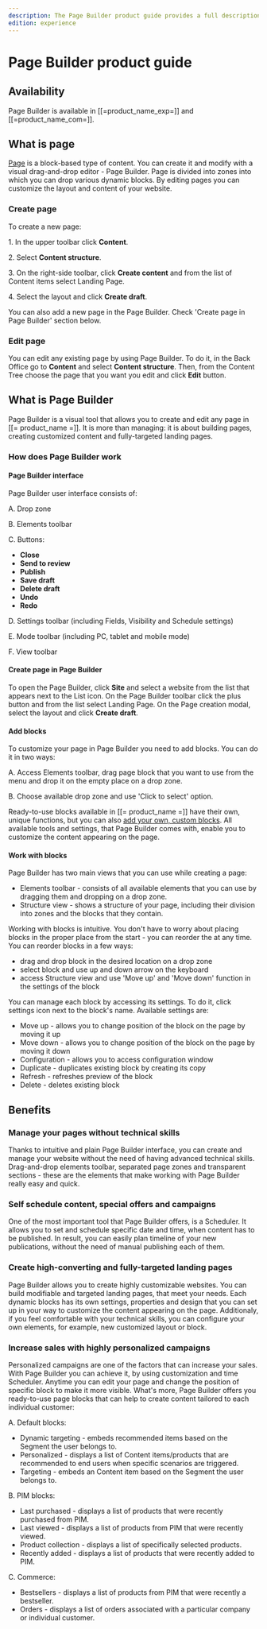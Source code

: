 ```yaml
---
description: The Page Builder product guide provides a full description of its features as well as the benefits it brings to the client.
edition: experience
---
```


# Page Builder product guide 

## Availability

Page Builder is available in [[=product_name_exp=]] and [[=product_name_com=]].

## What is page

[Page](pages.md) is a block-based type of content. You can create it and modify with a visual drag-and-drop editor - Page Builder.
Page is divided into zones into which you can drop various dynamic blocks. 
By editing pages you can customize the layout and content of your website.

### Create page

To create a new page:

1\. In the upper toolbar click **Content**.

2\. Select **Content structure**. 

3\. On the right-side toolbar, click **Create content** and from the list of Content items select Landing Page. 

4\. Select the layout and click **Create draft**.

You can also add a new page in the Page Builder. Check 'Create page in Page Builder' section below.

### Edit page

You can edit any existing page by using Page Builder. To do it, in the Back Office go to **Content** and select **Content structure**. 
Then, from the Content Tree choose the page that you want you edit and click **Edit** button.

## What is Page Builder

Page Builder is a visual tool that allows you to create and edit any page in [[= product_name =]].
It is more than managing: it is about building pages, creating customized content and fully-targeted landing pages.

### How does Page Builder work

#### Page Builder interface

Page Builder user interface consists of:

A. Drop zone

B. Elements toolbar

C. Buttons:

- **Close**
- **Send to review** 
- **Publish**
- **Save draft**
- **Delete draft**
- **Undo**
- **Redo**

D. Settings toolbar (including Fields, Visibility and Schedule settings)

E. Mode toolbar (including PC, tablet and mobile mode)

F. View toolbar

#### Create page in Page Builder

To open the Page Builder, click **Site** and select a website from the list that appears next to the List icon. 
On the Page Builder toolbar click the plus button and from the list select Landing Page. 
On the Page creation modal, select the layout and click **Create draft**.

#### Add blocks

To customize your page in Page Builder you need to add blocks. You can do it in two ways: 

A. Access Elements toolbar, drag page block that you want to use from the menu and drop it on the empty place on a drop zone. 

B. Choose available drop zone and use 'Click to select' option.

Ready-to-use blocks available in [[= product_name =]] have their own, unique functions, but you can also [add your own, custom blocks](create_custom_page_block.md). All available tools and settings, that Page Builder comes with, enable you to customize the content appearing on the page.

#### Work with blocks

Page Builder has two main views that you can use while creating a page:

- Elements toolbar - consists of all available elements that you can use by dragging them and dropping on a drop zone.
- Structure view - shows a structure of your page, including their division into zones and the blocks that they contain.

Working with blocks is intuitive. You don't have to worry about placing blocks in the proper place from the start - you can reorder the at any time.
You can reorder blocks in a few ways:

- drag and drop block in the desired location on a drop zone
- select block and use up and down arrow on the keyboard
- access Structure view and use 'Move up' and 'Move down' function in the settings of the block

You can manage each block by accessing its settings. To do it, click settings icon next to the block's name.
Available settings are:

- Move up - allows you to change position of the block on the page by moving it up
- Move down - allows you to change position of the block on the page by moving it down
- Configuration - allows you to access configuration window
- Duplicate - duplicates existing block by creating its copy
- Refresh - refreshes preview of the block
- Delete - deletes existing block

## Benefits

### Manage your pages without technical skills

Thanks to intuitive and plain Page Builder interface, you can create and manage your website without the need of having advanced technical skills.
Drag-and-drop elements toolbar, separated page zones and transparent sections - these are the elements that make working with Page Builder really easy and quick.

### Self schedule content, special offers and campaigns

One of the most important tool that Page Builder offers, is a Scheduler. It allows you to set and schedule specific date and time, when content has to be published. In result, you can easily plan timeline of your new publications, without the need of manual publishing each of them.

### Create high-converting and fully-targeted landing pages

Page Builder allows you to create highly customizable websites. You can build modifiable and targeted landing pages, that meet your needs.
Each dynamic blocks has its own settings, properties and design that you can set up in your way to customize the content appearing on the page. 
Additionaly, if you feel comfortable with your technical skills, you can configure your own elements, for example, new customized layout or block. 

### Increase sales with highly personalized campaigns

Personalized campaigns are one of the factors that can increase your sales. With Page Builder you can achieve it, by using customization and time Scheduler.
Anytime you can edit your page and change the position of specific block to make it more visible. What's more, Page Builder offers you ready-to-use page blocks that can help to create content tailored to each individual customer:

A. Default blocks:

- Dynamic targeting - embeds recommended items based on the Segment the user belongs to.
- Personalized - displays a list of Content items/products that are recommended to end users when specific scenarios are triggered.
- Targeting - embeds an Content item based on the Segment the user belongs to.

B. PIM blocks:

- Last purchased - displays a list of products that were recently purchased from PIM.
- Last viewed - displays a list of products from PIM that were recently viewed.
- Product collection - displays a list of specifically selected products.
- Recently added - displays a list of products that were recently added to PIM.

C. Commerce:

- Bestsellers - displays a list of products from PIM that were recently a bestseller. 
- Orders - displays a list of orders associated with a particular company or individual customer.